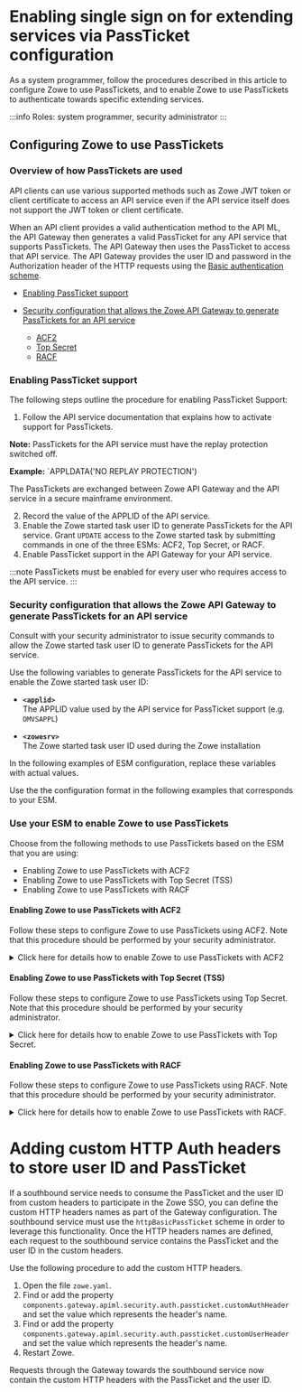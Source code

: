 # Enabling single sign on for extending services via PassTicket configuration

As a system programmer, follow the procedures described in this article to configure Zowe to use PassTickets, and to enable Zowe to use PassTickets to authenticate towards specific extending services.

:::info Roles: system programmer, security administrator
:::

## Configuring Zowe to use PassTickets

### Overview of how PassTickets are used
API clients can use various supported methods such as Zowe JWT token or client certificate to access an API service even if the API service itself does not support the JWT token or client certificate.

When an API client provides a valid authentication method to the API ML, the API Gateway then generates a valid PassTicket for any API service that supports PassTickets.
The API Gateway then uses the PassTicket to access that API service.
The API Gateway provides the user ID and password in the Authorization header of the HTTP requests using the
[Basic authentication scheme](https://developer.mozilla.org/en-US/docs/Web/HTTP/Authentication#Basic_authentication_scheme).

- [Enabling PassTicket support](#enabling-passticket-support)
- [Security configuration that allows the Zowe API Gateway to generate PassTickets for an API service](#security-configuration-that-allows-the-zowe-api-gateway-to-generate-passtickets-for-an-api-service)

    - [ACF2](#acf2)
    - [Top Secret](#top-secret)
    - [RACF](#racf)

### Enabling PassTicket support

The following steps outline the procedure for enabling PassTicket Support:

1. Follow the API service documentation that explains how to activate support for PassTickets.

  **Note:** PassTickets for the API service must have the replay protection switched off. 
  
  **Example:** `APPLDATA('NO REPLAY PROTECTION')

  The PassTickets are exchanged between Zowe API Gateway and the API service in a secure mainframe environment.

2. Record the value of the APPLID of the API service.
3. Enable the Zowe started task user ID to generate PassTickets for the API service. Grant `UPDATE` access to the Zowe started task by submitting commands in one of the three ESMs: ACF2, Top Secret, or RACF.
4. Enable PassTicket support in the API Gateway for your API service.

:::note
PassTickets must be enabled for every user who requires access to the API service.
:::

### Security configuration that allows the Zowe API Gateway to generate PassTickets for an API service

Consult with your security administrator to issue security commands to allow the Zowe started task user ID to generate PassTickets for the API service.

Use the following variables to generate PassTickets for the API service to enable the Zowe started task user ID:

- **`<applid>`**  
The APPLID value used by the API service for PassTicket support (e.g. `OMVSAPPL`)

- **`<zowesrv>`**  
The Zowe started task user ID used during the Zowe installation

In the following examples of ESM configuration, replace these variables with actual values.

Use the the configuration format in the following examples that corresponds to your ESM.

### Use your ESM to enable Zowe to use PassTickets

Choose from the following methods to use PassTickets based on the ESM that you are using:
* Enabling Zowe to use PassTickets with ACF2
* Enabling Zowe to use PassTickets with Top Secret (TSS)
* Enabling Zowe to use PassTickets with RACF

#### Enabling Zowe to use PassTickets with ACF2

Follow these steps to configure Zowe to use PassTickets using ACF2. Note that this procedure should be performed by your security administrator.

<details>
<summary> Click here for details how to enable Zowe to use PassTickets with ACF2</summary>  

1.	Define the application session key by entering the following commands, if it has not already been set up:
```
SET PROFILE(PTKTDATA) DIV(SSIGNON)
INSERT applid SSKEY(0123456789ABCDEF) MULT-USE
F ACF2,REBUILD(PTK),CLASS(P)
```

* **MULT-USE**  
This setting lets you reuse the same PassTicket multiple times.

* **SSKEY**  
This setting defines an encryption key for the application in the format of 16 random hexadecimal digits that are different from the values shown in the example.

:::note
This example demonstrates a complete key SESSKEY value of 16 hexadecimal digits (creating an 8-byte or 64-bit key). Each application key must be the same on all systems in the configuration and the values must be kept secret and secured.
:::

2.	Permit the Zowe started task user ID to generate and evaluate PassTickets on behalf of Zowe users:
```
SET RESOURCE(PTK)
RECKEY IRRPTAUTH ADD(applid.- UID(uid-of-zowe_stc_userid) 
SERVICE(UPDATE,READ) ALLOW)
F ACF2,REBUILD(PTK)
```

3.	Allow individual users to access Zowe:
```
SET RESOURCE(SAF)
RECKEY applid ADD(UID(uid-csm_userid) SERVICE(READ) ALLOW)
F ACF2,REBUILD(SAF)
```

PassTickets are configured on the Zowe server side.


Grant the Zowe started task user ID permission to generate PassTickets for users of that API service. The following code is an example of security commands that need to be issued.

**Example:**
```
ACF
SET RESOURCE(PTK)
RECKEY IRRPTAUTH ADD(<applid>.- UID(<zowesrv>) SERVICE(UPDATE,READ) ALLOW)
F ACF2,REBUILD(PTK),CLASS(P)
END
```
</details>


#### Enabling Zowe to use PassTickets with Top Secret (TSS)

Follow these steps to configure Zowe to use PassTickets using Top Secret. Note that this procedure should be performed by your security administrator.

<details>
<summary> Click here for details how to enable Zowe to use PassTickets with Top Secret.</summary>

Before you begin this procedure, verify that the `PTKTDATA` class and ownership for the PassTicket resource (`IRRPTAUT`) have not already been defined.

1.	Update the resource descriptor table (RDT) to define the `PTKTDATA` class by entering the following commands:

If PTKTDATA is not a predefined class:
```
TSS ADDTO(RDT) RESCLASS(PTKTDATA) RESCODE(n) ACLST(ALL,READ,UPDATE) MAXLEN(37) 
```
The PTKTDATA resource is added to the RDT.

:::note
Include `RESCODE(n)` in the range of 101 to 13F to make `PTKTDATA` a prefixed resource class.
:::

2.	Assign ownership for the PassTicket resource (`IRRPTAUT`) by entering the following commands:
```
TSS ADDTO(department) PTKTDATA(IRRPTAUT) 
```
IRRPTAUT is owned.
3.	Define the application session key by entering the following commands:
```
TSS ADDTO(NDT) PSTKAPPL(applid) SESSKEY(0123456789ABCDEF) SIGNMULTI 
```
This example demonstrates a complete key `SESSKEY` value of 16 hexadecimal digits (creating an 8-byte or 64-bit key). Use the same application key on all systems in the configuration and keep these values secured.

4.	Permit access to the PassTicket resource defined in the previous step for the Zowe Server. Execute the following command:
```
TSS PERMIT(stc-userid) PTKTDATA(IRRPTAUTH.applid) ACCESS(UPDATE)
```
The parameter stc-userid refers to the ACID that you created when you created 
zowe Server  started task User IDs. The parameter is `ZWESVUSR` by default.

5. Grant the Zowe started task user ID permission to generate PassTickets for users of that API service.

**Example:**
```
TSS PERMIT(<zowesrv>) PTKTDATA(IRRPTAUTH.<applid>.) ACCESS(READ,UPDATE)
TSS REFRESH
```
</details>


#### Enabling Zowe to use PassTickets with RACF

Follow these steps to configure Zowe to use PassTickets using RACF. Note that this procedure should be performed by your security administrator.

<details>
<summary> Click here for details how to enable Zowe to use PassTickets with RACF.</summary>

If the `PTKTDATA` class is defined, verify that it is defined as a generic class before creating the profiles. 
 
1. Define `APPLID SYSVAPPL` that can be used:
```
 RDEFINE APPL applid UACC(NONE)
 PERMIT applid  CL(APPL) ACCESS(READ) ID(userid)
 SETROPTS RACLIST(APPL) REFRESH
 ```
2. Activate the PassTicket class by entering the following commands:
```
SETROPTS CLASSACT(PTKTDATA)
SETROPTS RACLIST(PTKTDATA)
```
3. Define profiles for the applications in the `PTKTDATA` class for the application and specify the session key:
```
RDEFINE PTKTDATA applid UACC(NONE) APPLDATA('NO REPLAY PROTECTION') -
SSIGNON(KEYMASKED(0123456789ABCDEF)
```
After you create the `PTKTDATA` class, you can change it with the `RALTER` command which is similar in syntax to `RDEFINE`.

4.	Allow the application ID (applid) to use PassTickets:
```
PERMIT IRRPTAUTH.applid.* CLASS(PTKTDATA) ACCESS(UPDATE) ID(userid)
```

* **userid**
Specifies the value of the  ZOWE Server  started task.

5.	Refresh the RACF PTKTDATA definition with the new profile:
```
SETROPTS RACLIST(PTKTDATA) REFRESH
```

To enable PassTicket creation for API service users, define the profile `IRRPTAUTH.<applid>.*` in the `PTKTDATA` class and set the universal access authority to **NONE**.
Grant the Zowe started task user ID permission to generate PassTickets for users of that API service.

**Example:**
```
RDEFINE PTKTDATA IRRPTAUTH.<applid>.* UACC(NONE)
PERMIT IRRPTAUTH.<applid>.* CL(PTKTDATA) ID(<zowesrv>) ACCESS(UPDATE)
SETROPTS RACLIST(PTKTDATA) REFRESH
```
</details>

# Adding custom HTTP Auth headers to store user ID and PassTicket

If a southbound service needs to consume the PassTicket and the user ID from custom headers to participate in the Zowe SSO, you can define the custom HTTP headers names as part of the Gateway configuration.
The southbound service must use the `httpBasicPassTicket` scheme in order to leverage this functionality. Once the HTTP headers names are defined, each request to the southbound service contains the PassTicket and the user ID in the custom headers.

Use the following procedure to add the custom HTTP headers.

1. Open the file `zowe.yaml`.
2. Find or add the property `components.gateway.apiml.security.auth.passticket.customAuthHeader` and set the value which represents the header's name.
3. Find or add the property `components.gateway.apiml.security.auth.passticket.customUserHeader` and set the value which represents the header's name.
4. Restart Zowe.

Requests through the Gateway towards the southbound service now contain the custom HTTP headers with the PassTicket and the user ID.